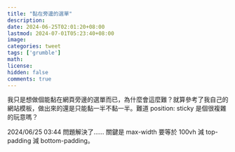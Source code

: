 ```yaml
---
title: "黏在旁邊的選單"
description: 
date: 2024-06-25T02:01:20+08:00
lastmod: 2024-07-01T05:23:40+08:00
image: 
categories: tweet
tags: ['grumble']
math: 
license: 
hidden: false
comments: true
---
```


我只是想做個能黏在網頁旁邊的選單而已，為什麼會這麼難？就算參考了我自己的網站模板，做出來的還是只能黏一半不黏一半。難道 position: sticky 是個很複雜的玩意嗎？

2024/06/25 03:44
問題解決了…… 關鍵是 max-width 要等於 100vh 減 top-padding 減 bottom-padding。

